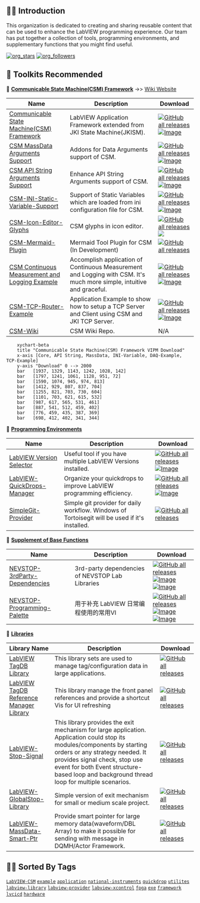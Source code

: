 🙋‍♀️ **Introduction**
--------------------

This organization is dedicated to creating and sharing reusable content that can be used to enhance the LabVIEW programming experience. Our team has put together a collection of tools, programming environments, and supplementary functions that you might find useful.

[![org_stars](https://shields.io/github/stars/NEVSTOP-LAB)](https://github.com/orgs/NEVSTOP-LAB/repositories?q=sort%3Astars)
[![org_followers](https://img.shields.io/github/followers/NEVSTOP-LAB)](https://github.com/orgs/NEVSTOP-LAB/followers)


🧙 **Toolkits Recommended**
--------------------

🧙 **[Communicable State Machine(CSM) Framework](https://github.com/search?q=topic%3Alabview-csm+org%3ANEVSTOP-LAB&type=Repositories)** ->> [Wiki Website](https://nevstop-lab.github.io/CSM-Wiki/)

| Name | Description |Download|
|------|-------------|-------------|
| [Communicable State Machine(CSM) Framework](https://github.com/NEVSTOP-LAB/Communicable-State-Machine) | LabVIEW Application Framework extended from JKI State Machine(JKISM). |  [![GitHub all releases](https://img.shields.io/github/downloads/NEVSTOP-LAB/Communicable-State-Machine/total)](https://github.com/NEVSTOP-LAB/Communicable-State-Machine/releases) <br> [![Image](https://www.vipm.io/package/nevstop_lib_communicable_state_machine/badge.svg?metric=installs)](https://www.vipm.io/package/nevstop_lib_communicable_state_machine/)|
| [CSM MassData Arguments Support](https://github.com/NEVSTOP-LAB/CSM-MassData-Parameter-Support) | Addons for Data Arguments support of CSM. | [![GitHub all releases](https://img.shields.io/github/downloads/NEVSTOP-LAB/CSM-MassData-Parameter-Support/total)](https://github.com/NEVSTOP-LAB/CSM-MassData-Parameter-Support/releases) <br> [![Image](https://www.vipm.io/package/nevstop_lib_csm_massdata_parameter_support/badge.svg?metric=installs)](https://www.vipm.io/package/nevstop_lib_csm_massdata_parameter_support/)|
| [CSM API String Arguments Support](https://github.com/NEVSTOP-LAB/CSM-API-String-Arugments-Support) | Enhance API String Arguments support of CSM. | [![GitHub all releases](https://img.shields.io/github/downloads/NEVSTOP-LAB/CSM-API-String-Arugments-Support/total)](https://github.com/NEVSTOP-LAB/CSM-API-String-Arugments-Support/releases) <br> [![Image](https://www.vipm.io/package/nevstop_lib_csm_api_string_arguments_support/badge.svg?metric=installs)](https://www.vipm.io/package/nevstop_lib_csm_api_string_arguments_support/)|
| [CSM-INI-Static-Variable-Support](https://github.com/NEVSTOP-LAB/CSM-INI-Static-Variable-Support) | Support of Static Variables which are loaded from ini configuration file for CSM. | [![GitHub all releases](https://img.shields.io/github/downloads/NEVSTOP-LAB/CSM-INI-Static-Variable-Support/total)](https://github.com/NEVSTOP-LAB/CSM-INI-Static-Variable-Support/releases) <br> [![Image](https://www.vipm.io/package/nevstop_lib_csm_ini_static_variable_support/badge.svg?metric=installs)](https://www.vipm.io/package/nevstop_lib_csm_ini_static_variable_support/)|
| [CSM-Icon-Editor-Glyphs](https://github.com/NEVSTOP-LAB/CSM-Icon-Editor-Glyphs) | CSM glyphs in icon editor. | [![GitHub all releases](https://img.shields.io/github/downloads/NEVSTOP-LAB/CSM-Icon-Editor-Glyphs/total)](https://github.com/NEVSTOP-LAB/CSM-Icon-Editor-Glyphs/releases) <br> <a href="https://www.vipm.io/package/nevstop_lib_csm_icon_editor_glyphs/"> <img src="https://www.vipm.io/package/nevstop_lib_csm_icon_editor_glyphs/badge.svg?metric=installs"></a> |
| [CSM-Mermaid-Plugin](https://github.com/NEVSTOP-LAB/CSM-Mermaid-Plugin) | Mermaid Tool Plugin for CSM (In Development) |  [![GitHub all releases](https://img.shields.io/github/downloads/NEVSTOP-LAB/CSM-Icon-Editor-Glyphs/total)](https://github.com/NEVSTOP-LAB/CSM-Mermaid-Plugin/releases) <br>  |
| [CSM Continuous Measurement and Logging Example](https://github.com/NEVSTOP-LAB/CSM-Continuous-Meausrement-and-Logging) | Accomplish application of Continuous Measurement and Logging with CSM. It's much more simple, intuitive and graceful. | [![GitHub all releases](https://img.shields.io/github/downloads/NEVSTOP-LAB/CSM-Continuous-Meausrement-and-Logging/total)](https://github.com/NEVSTOP-LAB/CSM-Continuous-Meausrement-and-Logging/releases) <br> [![Image](https://www.vipm.io/package/nevstop_lib_csm_continuous_meausrement_and_logging_example/badge.svg?metric=installs)](https://www.vipm.io/package/nevstop_lib_csm_continuous_meausrement_and_logging_example/) |
| [CSM-TCP-Router-Example](https://github.com/NEVSTOP-LAB/CSM-TCP-Router-App) | Application Example to show how to setup a TCP Server and Client using CSM and JKI TCP Server. |[![GitHub all releases](https://img.shields.io/github/downloads/NEVSTOP-LAB/CSM-TCP-Router-App/total)](https://github.com/NEVSTOP-LAB/CSM-TCP-Router-App/releases) <br> [![Image](https://www.vipm.io/package/nevstop_lib_csm_tcp_router_example/badge.svg?metric=installs)](https://www.vipm.io/package/nevstop_lib_csm_tcp_router_example/) |
| [CSM-Wiki](https://github.com/NEVSTOP-LAB/CSM-Wiki) | CSM Wiki Repo. | N/A |

<!---
| [CSM Array Arguments Support](https://github.com/NEVSTOP-LAB/CSM-Array-Parameter-Support) | Addons for Array Arguments support of CSM. | [![GitHub all releases](https://img.shields.io/github/downloads/NEVSTOP-LAB/CSM-Array-Parameter-Support/total)](https://github.com/NEVSTOP-LAB/CSM-Array-Parameter-Support/releases) |
--->

```mermaid
    xychart-beta
    title "Communicable State Machine(CSM) Framework VIPM Download"
    x-axis [Core, API String, MassData, INI-Variable, DAQ-Example, TCP-Example]
    y-axis "Download" 0 --> 2000
    bar   [1937, 1329, 1143, 1242, 1028, 142]
    bar   [1797, 1241, 1061, 1128, 951, 72]
    bar   [1590, 1074, 945, 974, 813]
    bar   [1412, 929, 807, 837, 704]
    bar   [1255, 821, 703, 730, 604]
    bar   [1101, 703, 621, 615, 532]
    bar   [987, 617, 565, 531, 461]
    bar   [887, 541, 512, 459, 402]
    bar   [776, 459, 435, 387, 369]
    bar   [698, 412, 402, 341, 344]
```


🧙 **[Programming Environments](https://github.com/search?q=topic%3Aenvironments+org%3ANEVSTOP-LAB&type=Repositories)**

| Name | Description                                                                                      |Download|
|--------------------------|--------------------------------------------------------------------------------------------------|-------------|
| [LabVIEW Version Selector](https://github.com/NEVSTOP-LAB/LabVIEW-Version-Selector) | Useful tool if you have multiple LabVIEW Versions installed. |[![GitHub all releases](https://img.shields.io/github/downloads/NEVSTOP-LAB/LabVIEW-Version-Selector/total)](https://github.com/NEVSTOP-LAB/LabVIEW-Version-Selector/releases) <br> [![Image](https://www.vipm.io/package/labview_version_selector/badge.svg?metric=installs)](https://www.vipm.io/package/labview_version_selector/)|
| [LabVIEW-QuickDrops-Manager](https://github.com/NEVSTOP-LAB/LabVIEW-QuickDrops-Manager) | Organize your quickdrops to improve LabVIEW programming efficiency. |[![GitHub all releases](https://img.shields.io/github/downloads/NEVSTOP-LAB/LabVIEW-QuickDrops-Manager/total)](https://github.com/NEVSTOP-LAB/LabVIEW-QuickDrops-Manager/releases) <br> [![Image](https://www.vipm.io/package/labview_quickdrops_manager/badge.svg?metric=installs)](https://www.vipm.io/package/labview_quickdrops_manager/)|
| [SimpleGit-Provider](https://github.com/NEVSTOP-LAB/SimpleGit-Provider) | Simple git provider for daily workflow. Windows of Tortoisegit will be used if it's installed. | [![GitHub all releases](https://img.shields.io/github/downloads/NEVSTOP-LAB/SimpleGit-Provider/total)](https://github.com/NEVSTOP-LAB/SimpleGit-Provider/releases) |


🧙 **[Supplement of Base Functions](https://github.com/search?q=topic%3Abase-function+org%3ANEVSTOP-LAB&type=Repositories)**

| Name | Description | Download |
|------|-------------|----------|
| [NEVSTOP-3rdParty-Dependencies](https://github.com/NEVSTOP-LAB/NEVSTOP-3rdParty-Dependencies) | 3rd-party dependencies of NEVSTOP Lab Libraries | [![GitHub all releases](https://img.shields.io/github/downloads/NEVSTOP-LAB/NEVSTOP-3rdParty-Dependencies/total)](https://github.com/NEVSTOP-LAB/NEVSTOP-3rdParty-Dependencies/releases) <br> [![Image](https://www.vipm.io/package/nevstop_3rdparty_dependencies/badge.svg?metric=installs)](https://www.vipm.io/package/nevstop_3rdparty_dependencies/) <br> [![Image](https://www.vipm.io/package/nevstop_3rdparty_dependencies/badge.svg?metric=stars)](https://www.vipm.io/package/nevstop_3rdparty_dependencies/)|
| [NEVSTOP-Programming-Palette](https://github.com/NEVSTOP-LAB/NEVSTOP-Programming-Palette) | 用于补充 LabVIEW 日常编程使用的常用VI |  [![GitHub all releases](https://img.shields.io/github/downloads/NEVSTOP-LAB/NEVSTOP-Programming-Palette/total)](https://github.com/NEVSTOP-LAB/NEVSTOP-Programming-Palette/releases) <br>[![Image](https://www.vipm.io/package/nevstop_programming_palette/badge.svg?metric=installs)](https://www.vipm.io/package/nevstop_programming_palette/) <br>[![Image](https://www.vipm.io/package/nevstop_programming_palette/badge.svg?metric=stars)](https://www.vipm.io/package/nevstop_programming_palette/)|

🧙 **[Libraries](https://github.com/search?q=topic%3Aframework+org%3ANEVSTOP-LAB+fork%3Atrue&type=repositories)**

| Library Name | Description | Download|
| --- | --- |--- |
| [LabVIEW TagDB Library](https://github.com/NEVSTOP-LAB/LabVIEW-TagDB) | This library sets are used to manage tag/configuration data in large applications. |  [![GitHub all releases](https://img.shields.io/github/downloads/NEVSTOP-LAB/LabVIEW-TagDB/total)](https://github.com/NEVSTOP-LAB/LabVIEW-TagDB/releases) |
| [LabVIEW TagDB Reference Manager Library](https://github.com/NEVSTOP-LAB/LabVIEW-TagDB-RefMgr) | This library manage the front panel references and provide a shortcut Vis for UI refreshing | [![GitHub all releases](https://img.shields.io/github/downloads/NEVSTOP-LAB/LabVIEW-TagDB-RefMgr/total)](https://github.com/NEVSTOP-LAB/LabVIEW-TagDB-RefMgr/releases) |
| [LabVIEW-Stop-Signal](https://github.com/NEVSTOP-LAB/LabVIEW-Stop-Signal) | This library provides the exit mechanism for large application. Application could stop its modules/components by starting orders or any strategy needed. It provides signal check, stop use event for both Event structure-based loop and background thread loop for multiple scenarios. | [![GitHub all releases](https://img.shields.io/github/downloads/NEVSTOP-LAB/LabVIEW-Stop-Signal/total)](https://github.com/NEVSTOP-LAB/LabVIEW-Stop-Signal/releases) |
| [LabVIEW-GlobalStop-Library](https://github.com/NEVSTOP-LAB/LabVIEW-GlobalStop-Library) | Simple version of exit mechanism for small or medium scale project. | [![GitHub all releases](https://img.shields.io/github/downloads/NEVSTOP-LAB/LabVIEW-GlobalStop-Library/total)](https://github.com/NEVSTOP-LAB/LabVIEW-GlobalStop-Library/releases) |
| [LabVIEW-MassData-Smart-Ptr](https://github.com/NEVSTOP-LAB/LabVIEW-MassData-Smart-Ptr) | Provide smart pointer for large memory data(waveform/DBL Array) to make it possible for sending with message in DQMH/Actor Framework. | [![GitHub all releases](https://img.shields.io/github/downloads/NEVSTOP-LAB/LabVIEW-MassData-Smart-Ptr/total)](https://github.com/NEVSTOP-LAB/LabVIEW-MassData-Smart-Ptr/releases) |

👩‍💻 **Sorted By Tags**
--------------------
[`LabVIEW-CSM`](https://github.com/search?q=topic%3Alabview-csm+org%3ANEVSTOP-LAB&type=Repositories)
[`example`](https://github.com/search?q=topic%3Aexample+org%3ANEVSTOP-LAB&type=Repositories)
[`application`](https://github.com/search?q=topic%3Aapplication+org%3ANEVSTOP-LAB&type=Repositories)
[`national-instruments`](https://github.com/search?q=topic%3Anational-instruments+org%3ANEVSTOP-LAB&type=Repositories)
[`quickdrop`](https://github.com/search?q=topic%3Aquickdrop+org%3ANEVSTOP-LAB&type=Repositories)
[`utilites`](https://github.com/search?q=topic%3Autilites+org%3ANEVSTOP-LAB&type=Repositories)
[`labview-library`](https://github.com/search?q=topic%3Alabview-library+org%3ANEVSTOP-LAB+fork%3Atrue&type=repositories)
[`labview-provider`](https://github.com/search?q=topic%3Alabview-provider+org%3ANEVSTOP-LAB+fork%3Atrue&type=repositories)
[`labview-xcontrol`](https://github.com/search?q=topic%3Alabview-xcontrol+org%3ANEVSTOP-LAB+fork%3Atrue&type=repositories)
[`fpga`](https://github.com/search?q=topic%3Afpga+org%3ANEVSTOP-LAB+fork%3Atrue&type=repositories)
[`exe`](https://github.com/search?q=topic%3Aexe+org%3ANEVSTOP-LAB+fork%3Atrue&type=repositories)
[`framework`](https://github.com/search?q=topic%3Aframework+org%3ANEVSTOP-LAB+fork%3Atrue&type=repositories)
[`lvcicd`](https://github.com/search?q=topic%3Alvcicd+org%3ANEVSTOP-LAB+fork%3Atrue&type=repositories)
[`hardware`](https://github.com/search?q=topic%3Ahardware+org%3ANEVSTOP-LAB&type=Repositories)

<!--

**Here are some ideas to get you started:**

🙋‍♀️ A short introduction - what is your organization all about?
🌈 Contribution guidelines - how can the community get involved?
🍿 Fun facts - what does your team eat for breakfast?
🧙 Remember, you can do mighty things with the power of [Markdown](https://docs.github.com/github/writing-on-github/getting-started-with-writing-and-formatting-on-github/basic-writing-and-formatting-syntax)
-->
